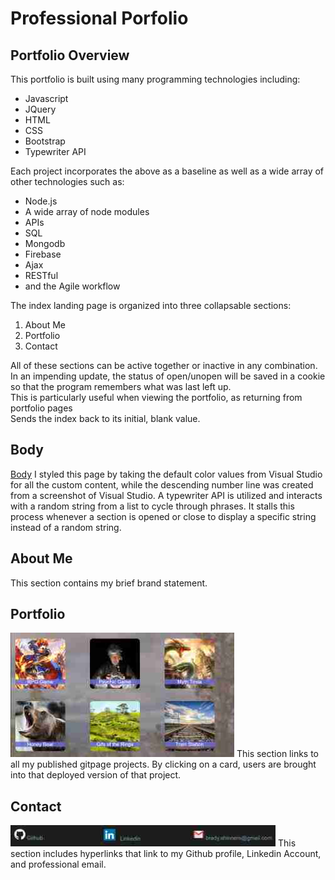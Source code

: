 # Professional Porfolio

## Portfolio Overview

This portfolio is built using many programming technologies including:

- Javascript
- JQuery
- HTML
- CSS
- Bootstrap
- Typewriter API

Each project incorporates the above as a baseline as well as a wide array of other technologies such as:

- Node.js
- A wide array of node modules
- APIs
- SQL
- Mongodb
- Firebase
- Ajax
- RESTful
- and the Agile workflow

The index landing page is organized into three collapsable sections:

1. About Me
2. Portfolio
3. Contact

All of these sections can be active together or inactive in any combination.\
In an impending update, the status of open/unopen will be saved in a cookie\
so that the program remembers what was last left up.\
This is particularly useful when viewing the portfolio, as returning from portfolio pages\
Sends the index back to its initial, blank value.

## Body

[Body](https://github.com/bshin19/bshin19.github.io/blob/master/global_assets/images/typewriter.gif)
I styled this page by taking the default color values from Visual Studio for all the custom content, while the descending number line was created from a screenshot of Visual Studio. A typewriter API is utilized and interacts with a random string from a list to cycle through phrases. It stalls this process whenever a section is opened or close to display a specific string instead of a random string.

## About Me

This section contains my brief brand statement.

## Portfolio

![Project Options](https://github.com/bshin19/bshin19.github.io/blob/master/global_assets/images/portrm.jpg)
This section links to all my published gitpage projects. By clicking on a card,
users are brought into that deployed version of that project.

## Contact

![Contact Section](https://github.com/bshin19/bshin19.github.io/blob/master/global_assets/images/contact.jpg)
This section includes hyperlinks that link to my Github profile, Linkedin Account, and professional email.
